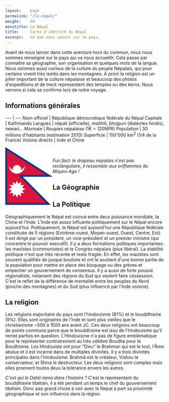 ```yaml
---
layout:    page
permalink: "/le-nepal/"
weight:    20
menutitle: Le Népal
title:     Carte d'identité du Népal
excerpt:   Ce que nous savons sur le pays.
---
```


Avant de nous lancer dans cette aventure hors du commun, nous nous sommes renseigné sur le pays qui va nous accueillir. Cela passe par connaitre sa géographie, son organisation et quelques mots de la langue. Nous sommes aussi curieux de la culture du peuple Népalais, qui pour certains vivent très isolés dans les montagnes. À priori la religion est un pilier important de la culture népalaise et beaucoup des photos d'expeditions et de treck representent des temples ou des kerns. Nous verrons si cela se confirme lors de notre voyage.

## Informations générales

--- | ---
Nom officiel | République démocratique fédérale du Népal
Capitale | Kathmandu
Langues | népali (officielle), maithili, bhojpuri (dialectes hindis), newari...
Monnaie | Roupies népalaise (1€ = 120NPR)
Population | 30 millions d'habitants (estimation 2013)
Superficie | 150'000 km<sup>2</sup> (1/4 de la France)
Voisins directs | Inde et Chine

<p><img src="/media/img/flag.png" style="width: 150px;float:left;">

<I><br><br>Fun fact: le drapeau népalais n'est pas rectangulaire, il ressemble aux oriflammes du Moyen-Age !                                                                                                                                                                                                                                                                         </I></p>


## La Géographie



## La Politique

Géographiquement le Népal est coincé entre deux puissance mondiale, la Chine et l'Inde. L'Inde est assez influante politiquement sur le Népal encore aujourd'hui. Politiquement, le Népal est aujourd'hui une République fédérale constituée de 5 régions (Extrême-ouest, Moyen-ouest, Ouest, Centre, Est). Il est dirigé par un président, un vice-président et un premier ministre (qui concentre le pouvoir executif). Il y a deux formations politiques importantes: les maoïstes (communistes) et le Congrès népalais (plus libéral). La stabilité politique n'est que très récente et reste fragile. En effet, les maoïstes sont souvent qualifiés de jusque boutiste et ont le soutient d'une bonne partie de la population pour mettre en place des bloquage ou des grèves et empecher un gouvernement de consensus. Il y a aussi de forte poussé régionaliste, notament des régions du Sud qui veulent faire céssession. C'est le reflet de la différence de mentalité entre les peuples du Nord (proche des montagnes) et du Sud (plus influencé par l'Inde voisine).

## La religion

Les religions majoritaire du pays sont l'hindouisme (81%) et le bouddhisme (9%). Elles sont originaires de l'Inde et sont plus vieilles que le christianisme ~500 à 1500 ans avant JC. Ces deux religions ont beaucoup de points communs parce que le bouddhisme est issu de l'hindouisme qu'il remet parfois en question. L'Hindouisme n'a pas de figure emblématique pour le représenter contrairement au très célebre Boudha pour le Boudhisme. Les Hindouiste ont pour "Dieu" le Brahman qui est le tout, l'Âme abslue et il est incarné dans de multiples divinités. Il y a trois divinités principales dans l'hindouisme: Brahmā est le créateur, Vishnu le conservateur, et Shiva le destructeur. Les deux religions sont complex mais elles pronnent toutes deux la tolérance envers les autres. 

*C'est qui le Dalaï-lama dans l'histoire ?* C'est le représentant du bouddhisme tibétain, il a été pendant un temps le chef du gouvernement tibétain. Donc pas grand chose à voir avec le Népal à part sa proximité géographique et son influence dans la région.



<!-- 
Sources: 
https://fr.wikipedia.org/wiki/Népal
http://www.ambafrance-np.org/Quelques-clefs-pour-comprendre-la
http://www.ambafrance-np.org/Breve-chronologie-historique
http://www.macrolivres.com/fiches/bouddhisme_et_hindouisme_differences_et_similitudes.php
-->
